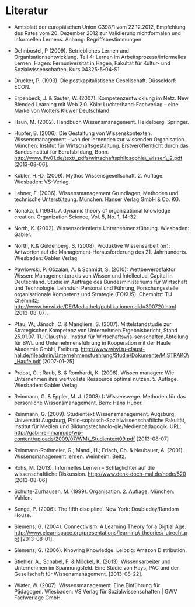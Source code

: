# Literatur

- Amtsblatt der europäischen Union C398/1 vom 22.12.2012, Empfehlung des Rates vom 20. Dezember 2012 zur Validierung nichtformalen und informellen Lernens. Anhang: Begriffsbestimmungen

- Dehnbostel, P (2009). Betriebliches Lernen und Organisationsentwicklung. Teil 4: Lernen im Arbeitsprozess/informelles Lernen. Hagen: Fernuniversität in Hagen, Fakultät für Kultur- und Sozialwissenschaften, Kurs 04325-5-04-S1.

- Drucker, P. (1993). Die postkapitalistische Gesellschaft. Düsseldorf: ECON.

- Erpenbeck, J. &amp; Sauter, W. (2007). Kompetenzentwicklung im Netz. New Blended Learning mit Web 2.0. Köln: Luchterhand-Fachverlag – eine Marke von Wolters Kluwer Deutschland.

- Haun, M. (2002). Handbuch Wissensmanagement. Heidelberg: Springer.

- Hupfer, B. (2006). Die Gestaltung von Wissenskontexten. Wissensmanagement – von der lernenden zur wissenden Organisation. München: Institut für Wirtschaftsgestaltung. Erstveröffentlicht durch das Bundesinstitut für Berufsbildung, Bonn. http://www.ifw01.de/text\_pdfs/wirtschaftsphilosophie\_wissen\_2.pdf \[2013-08-06].

- Kübler, H.-D. (2009). Mythos Wissensgesellschaft. 2. Auflage. Wiesbaden: VS-Verlag.

- Lehner, F. (2006). Wissensmanagement Grundlagen, Methoden und technische Unterstützung. München: Hanser Verlag GmbH &amp; Co. KG.

- Nonaka, I. (1994). A dynamic theory of organizational knowledge creation. Organization Science, Vol. 5, No. 1, 14-32.

- North, K. (2002). Wissensorientierte Unternehmensführung. Wiesbaden: Gabler.

- North, K.&amp; Güldenberg, S. (2008). Produktive Wissensarbeit (er): Antworten auf die Management-Herausforderung des 21. Jahrhunderts. Wiesbaden: Gabler Verlag.

- Pawlowski, P. Gözalan, A. &amp; Schmidt, S. (2010): Wettbewerbsfaktor Wissen: Managementpraxis von Wissen und Intellectual Capital in Deutschland. Studie im Auftrage des Bundesministeriums für Wirtschaft und Technologie. Lehrstuhl Personal und Führung, Forschungsstelle organisationale Kompetenz und Strategie (FOKUS). Chemnitz: TU Chemnitz; http://www.bmwi.de/DE/Mediathek/publikationen,did=390720.html \[2013-08-07].

- Pfau, W.; Jänsch, C. &amp; Mangliers, S. (2007). Mittelstandstudie zur Strategischen Kompetenz von Unternehmen.Ergebnisbericht, Stand 25.01.07, TU Clausthal, Institut für Wirtschaftswis-senschaften,Abteilung für BWL und Unternehmensführung in Kooperation mit der Haufe Akademie GmbH, Freiburg. http://www.wiwi.tu-claust-hal.de/fileadmin/Unternehmensfuehrung/Studie/Dokumente/MISTRAKO\_Haufe.pdf \[2007-01-25]

- Probst, G. ; Raub, S. &amp; Romhardt, K. (2006). Wissen managen: Wie Unternehmen ihre wertvollste Ressource optimal nutzen. 5. Auflage. Wiesbaden: Gabler Verlag.

- Reinmann, G. &amp; Eppler, M. J. (2008).): Wissenswege. Methoden für das persönliche Wissensmanagement. Bern: Hans Huber.

- Reinmann, G. (2009). Studientext Wissensmanagement. Augsburg: Universität Augsburg, Philo-sophisch-Sozialwissenschaftliche Fakultät, Institut für Medien und Bildungstechnolo-gie/Medienpädagogik. URL: http://gabi-reinmann.de/wp-content/uploads/2009/07/WM\_Studientext09.pdf \[2013-08-07]

- Reinmann-Rothmeier, G.; Mandl, H.; Erlach, Ch. &amp; Neubauer, A. (2001). Wissensmanagement lernen. Weinheim: Beltz.

- Rohs, M. (2013). Informelles Lernen – Schlaglichter auf die wissenschaftliche Diskussion. http://www.denk-doch-mal.de/node/520 \[2013-08-06]

- Schulte-Zurhausen, M. (1999). Organisation. 2. Auflage. München: Vahlen.

- Senge, P. (2006). The fifth discipline. New York: Doubleday/Random House.

- Siemens, G. (2004). Connectivism: A Learning Theory for a Digtial Age. http://www.elearnspace.org/presentations/learning\_theories\_utrecht.ppt \[2013-08-01].

- Siemens, G. (2006). Knowing Knowledge. Leipzig: Amazon Distribution.

- Stiehler, A.; Schabel, F. &amp; Möckel, K. (2013). Wissensarbeiter und Unternehmen im Spannungsfeld. Eine Studie von Hays, PAC und der Gesellschaft für Wissensmanagement. \[2013-08-22].

- Wiater, W. (2007). Wissensmanagement. Eine Einführung für Pädagogen. Wiesbaden: VS Verlag für Sozialwissenschaften | GWV Fachverlage GmbH.

